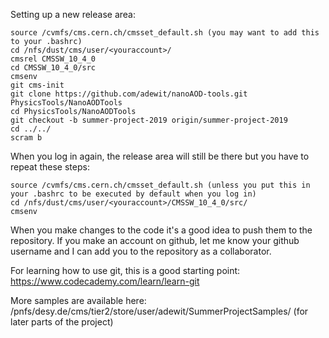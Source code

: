 Setting up a new release area:

    source /cvmfs/cms.cern.ch/cmsset_default.sh (you may want to add this to your .bashrc)
    cd /nfs/dust/cms/user/<youraccount>/
    cmsrel CMSSW_10_4_0
    cd CMSSW_10_4_0/src
    cmsenv
    git cms-init
    git clone https://github.com/adewit/nanoAOD-tools.git PhysicsTools/NanoAODTools
    cd PhysicsTools/NanoAODTools
    git checkout -b summer-project-2019 origin/summer-project-2019
    cd ../../
    scram b 


When you log in again, the release area will still be there but you have to repeat these steps:

    source /cvmfs/cms.cern.ch/cmsset_default.sh (unless you put this in your .bashrc to be executed by default when you log in)
    cd /nfs/dust/cms/user/<youraccount>/CMSSW_10_4_0/src/
    cmsenv


When you make changes to the code it's a good idea to push them to the repository. If you make an account on github, let me know your github username and I can add you to the repository as a collaborator.

For learning how to use git, this is a good starting point: https://www.codecademy.com/learn/learn-git


More samples are available here: /pnfs/desy.de/cms/tier2/store/user/adewit/SummerProjectSamples/ (for later parts of the project)

